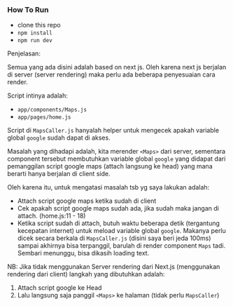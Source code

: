 ### How To Run
- clone this repo
- `npm install`
- `npm run dev`

Penjelasan:

Semua yang ada disini adalah based on next js. Oleh karena next js berjalan di server (server rendering) maka perlu ada beberapa penyesuaian cara render.

Script intinya adalah:
- `app/components/Maps.js`
- `app/pages/home.js`

Script di `MapsCaller.js` hanyalah helper untuk mengecek apakah variable global `google` sudah dapat di akses.

Masalah yang dihadapi adalah, kita merender `<Maps>` dari server, sementara component tersebut membutuhkan variable global `google` yang didapat dari pemanggilan script google maps (attach langsung ke head) yang mana berarti hanya berjalan di client side.

Oleh karena itu, untuk mengatasi masalah tsb yg saya lakukan adalah:
- Attach script google maps ketika sudah di client
- Cek apakah script google maps sudah ada, jika sudah maka jangan di attach. (home.js:11 - 18)
- Ketika script sudah di attach, butuh waktu beberapa detik (tergantung kecepatan internet) untuk meload variable global `google`. Makanya perlu dicek secara berkala di `MapsCaller.js` (disini saya beri jeda 100ms) sampai akhirnya bisa terpanggil, barulah di render component `Maps` tadi. Sembari menunggu, bisa dikasih loading text.

NB: Jika tidak menggunakan Server rendering dari Next.js (menggunakan rendering dari client) langkah yang dibutuhkan adalah:
1. Attach script google ke Head
2. Lalu langsung saja panggil `<Maps>` ke halaman (tidak perlu `MapsCaller`)
